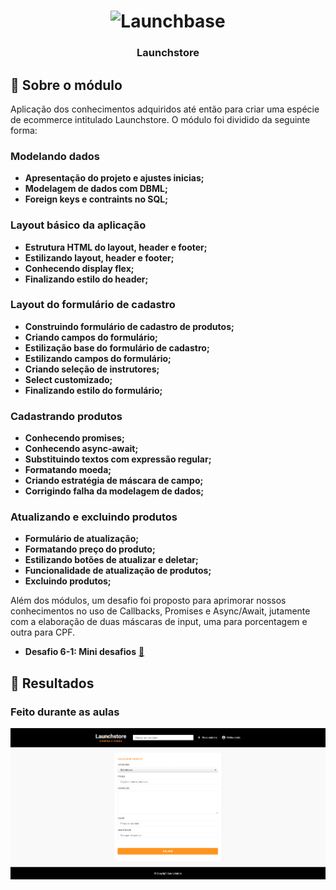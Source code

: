 <h1 align="center">
    <img alt="Launchbase" src="https://storage.googleapis.com/golden-wind/bootcamp-launchbase/logo.png" width="400px" />
</h1>

<h3 align="center">
  Launchstore
</h3>

## :rocket: Sobre o módulo

Aplicação dos conhecimentos adquiridos até então para criar uma espécie de ecommerce intitulado Launchstore. O módulo foi dividido da seguinte forma:

### Modelando dados  

- **Apresentação do projeto e ajustes inicias;**
- **Modelagem de dados com DBML;**
- **Foreign keys e contraints no SQL;**

### Layout básico da aplicação

- **Estrutura HTML do layout, header e footer;**
- **Estilizando layout, header e footer;**
- **Conhecendo display flex;**
- **Finalizando estilo do header;**

### Layout do formulário de cadastro

- **Construindo formulário de cadastro de produtos;**
- **Criando campos do formulário;**
- **Estilização base do formulário de cadastro;**
- **Estilizando campos do formulário;**
- **Criando seleção de instrutores;**
- **Select customizado;**
- **Finalizando estilo do formulário;**

### Cadastrando produtos

- **Conhecendo promises;**
- **Conhecendo async-await;**
- **Substituindo textos com expressão regular;**
- **Formatando moeda;**
- **Criando estratégia de máscara de campo;**
- **Corrigindo falha da modelagem de dados;**

### Atualizando e excluindo produtos

- **Formulário de atualização;**
- **Formatando preço do produto;**
- **Estilizando botões de atualizar e deletar;**
- **Funcionalidade de atualização de produtos;**
- **Excluindo produtos;**

Além dos módulos, um desafio foi proposto para aprimorar nossos conhecimentos no uso de Callbacks, Promises e Async/Await, jutamente com a elaboração de duas máscaras de input, uma para porcentagem e outra para CPF.

- **Desafio 6-1: Mini desafios** [:link:](https://github.com/Rocketseat/bootcamp-launchbase-desafios-06/blob/master/desafios/06-1-mini-desafios.md)

## :rocket: Resultados

### Feito durante as aulas

![](launchstore/assets/create.png)
